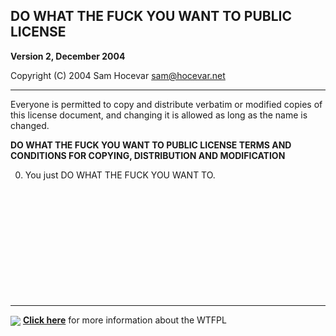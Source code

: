DO WHAT THE FUCK YOU WANT TO PUBLIC LICENSE
--
**Version 2, December 2004**

Copyright (C) 2004 Sam Hocevar <sam@hocevar.net>

---

Everyone is permitted to copy and distribute verbatim or modified 
copies of this license document, and changing it is allowed as long 
as the name is changed. 

**DO WHAT THE FUCK YOU WANT TO PUBLIC LICENSE 
TERMS AND CONDITIONS FOR COPYING, DISTRIBUTION AND MODIFICATION**

0. You just DO WHAT THE FUCK YOU WANT TO.
<div style = "margin-top: 200px;"> 

---
<img style="vertical-align:middle" src = "https://www.davedorm.com/wtfpl/wtfpl-badge-1.png"> [**Click here**](https://www.wtfpl.org) for more information about the WTFPL
</div>